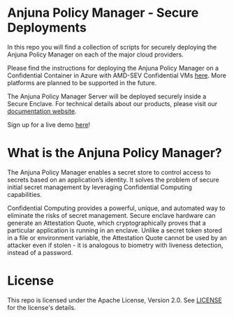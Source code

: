 # Anjuna Policy Manager - Secure Deployments

In this repo you will find a collection of scripts for securely deploying the Anjuna Policy Manager on each of the major cloud providers.

Please find the instructions for deploying the Anjuna Policy Manager on a Confidential Container in Azure with AMD-SEV Confidential VMs [here](azure/README.md). More platforms are planned to be supported in the future.

The Anjuna Policy Manager Server will be deployed securely inside a Secure Enclave. For technical details about our products, please visit our [documentation website](https://docs.anjuna.io).

Sign up for a live demo [here](https://www.anjuna.io/anjuna-live-demo-register)!

# What is the Anjuna Policy Manager?

The Anjuna Policy Manager enables a secret store to control access to secrets based on an application’s identity. It solves the problem of secure initial secret management by leveraging Confidential Computing capabilities.

Confidential Computing provides a powerful, unique, and automated way to eliminate the risks of secret management. Secure enclave hardware can generate an Attestation Quote, which cryptographically proves that a particular application is running in an enclave. Unlike a secret token stored in a file or environment variable, the Attestation Quote cannot be used by an attacker even if stolen - it is analogous to biometry with liveness detection, instead of a password.

# License

This repo is licensed under the Apache License, Version 2.0. See [LICENSE](LICENSE) for the license's details.
